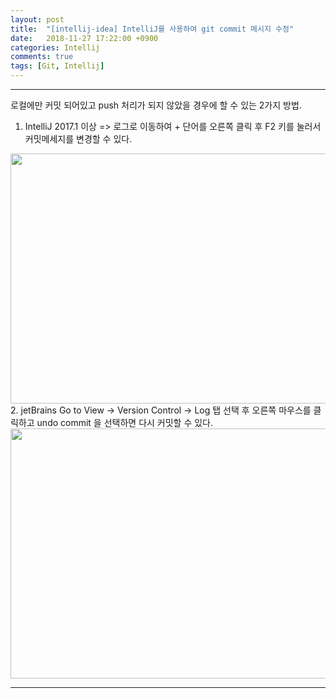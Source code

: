 ```yaml
---
layout: post
title:  "[intellij-idea] IntelliJ를 사용하여 git commit 메시지 수정"
date:   2018-11-27 17:22:00 +0900
categories: Intellij
comments: true
tags: [Git, Intellij]
---
```


---

로컬에만 커밋 되어있고 push 처리가 되지 않았을 경우에 할 수 있는 2가지 방법.

1. IntelliJ 2017.1 이상 => 로그로 이동하여 + 단어를 오른쪽 클릭 후 F2 키를 눌러서 커밋메세지를 변경할 수 있다.
<img src="{{ site.baseurl }}/public/post/gitimg/git_commit_update.png" width="800px" height="400px"/>
2. jetBrains Go to View -> Version Control -> Log 탭 선택 후 오른쪽 마우스를 클릭하고 undo commit 을 선택하면 다시 커밋할 수 있다.
<img src="{{ site.baseurl }}/public/post/gitimg/git_commit_update1.png" width="800px" height="400px"/>

[jekyll-docs]: https://jekyllrb.com/docs/home
[jekyll-gh]:   https://github.com/jekyll/jekyll
[jekyll-talk]: https://talk.jekyllrb.com/
---
